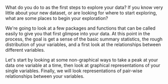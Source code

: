 What do you do to as the first steps to explore your data? If you know very little about your new dataset, or are looking for where to start exploring, what are some places to begin your exploration? 

We're going to look at a few packages and functions that can be called easily to give you that first glimpse into your data. At this point in the process, the goal is get a sense of the basic summary statistics, the rough distribution of your variables, and a first look at the relationships between different variables. 

Let's start by looking at some non-graphical ways to take a peak at your data one variable at a time, then look at graphical representations of your single variables. Finally, we will look representations of pair-wise relationships between your variables. 
